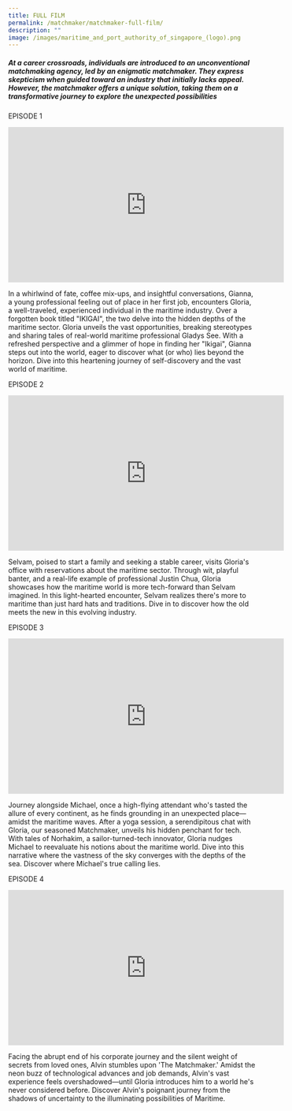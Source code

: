 ```yaml
---
title: FULL FILM
permalink: /matchmaker/matchmaker-full-film/
description: ""
image: /images/maritime_and_port_authority_of_singapore_(logo).png
---
```

##### At a career crossroads, individuals are introduced to an unconventional matchmaking agency, led by an enigmatic matchmaker. They express skepticism when guided toward an industry that initially lacks appeal. However, the matchmaker offers a unique solution, taking them on a transformative journey to explore the unexpected possibilities

EPISODE 1
<iframe allowfullscreen="" allow="accelerometer; autoplay; clipboard-write; encrypted-media; gyroscope; picture-in-picture; web-share" frameborder="0" title="YouTube video player" src="https://www.youtube.com/embed/1rbu6PWARtw?si=dDuz8BSxvPsLGLPx" height="315" width="560"></iframe>

In a whirlwind of fate, coffee mix-ups, and insightful conversations, Gianna, a young professional feeling out of place in her first job, encounters Gloria, a well-traveled, experienced individual in the maritime industry. Over a forgotten book titled "IKIGAI", the two delve into the hidden depths of the maritime sector. Gloria unveils the vast opportunities, breaking stereotypes and sharing tales of real-world maritime professional Gladys See. With a refreshed perspective and a glimmer of hope in finding her "Ikigai", Gianna steps out into the world, eager to discover what (or who) lies beyond the horizon. Dive into this heartening journey of self-discovery and the vast world of maritime.

EPISODE 2

<iframe allowfullscreen="" allow="accelerometer; autoplay; clipboard-write; encrypted-media; gyroscope; picture-in-picture; web-share" frameborder="0" title="YouTube video player" src="https://www.youtube.com/embed/1rbu6PWARtw?si=dDuz8BSxvPsLGLPx" height="315" width="560"></iframe>

Selvam, poised to start a family and seeking a stable career, visits Gloria's office with reservations about the maritime sector. Through wit, playful banter, and a real-life example of professional Justin Chua, Gloria showcases how the maritime world is more tech-forward than Selvam imagined. In this light-hearted encounter, Selvam realizes there's more to maritime than just hard hats and traditions. Dive in to discover how the old meets the new in this evolving industry.

EPISODE 3

<iframe allowfullscreen="" allow="accelerometer; autoplay; clipboard-write; encrypted-media; gyroscope; picture-in-picture; web-share" frameborder="0" title="YouTube video player" src="https://www.youtube.com/embed/1rbu6PWARtw?si=dDuz8BSxvPsLGLPx" height="315" width="560"></iframe>

Journey alongside Michael, once a high-flying attendant who's tasted the allure of every continent, as he finds grounding in an unexpected place—amidst the maritime waves. After a yoga session, a serendipitous chat with Gloria, our seasoned Matchmaker, unveils his hidden penchant for tech. With tales of Norhakim, a sailor-turned-tech innovator, Gloria nudges Michael to reevaluate his notions about the maritime world. Dive into this narrative where the vastness of the sky converges with the depths of the sea. Discover where Michael's true calling lies.

EPISODE 4

<iframe allowfullscreen="" allow="accelerometer; autoplay; clipboard-write; encrypted-media; gyroscope; picture-in-picture; web-share" frameborder="0" title="YouTube video player" src="https://www.youtube.com/embed/1rbu6PWARtw?si=dDuz8BSxvPsLGLPx" height="315" width="560"></iframe>

Facing the abrupt end of his corporate journey and the silent weight of secrets from loved ones, Alvin stumbles upon 'The Matchmaker.' Amidst the neon buzz of technological advances and job demands, Alvin's vast experience feels overshadowed—until Gloria introduces him to a world he's never considered before. Discover Alvin's poignant journey from the shadows of uncertainty to the illuminating possibilities of Maritime.
